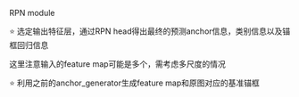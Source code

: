 RPN module

⭐ 选定输出特征层，通过RPN head得出最终的预测anchor信息，类别信息以及锚框回归信息

这里注意输入的feature map可能是多个，需考虑多尺度的情况

⭐ 利用之前的anchor_generator生成feature map和原图对应的基准锚框


